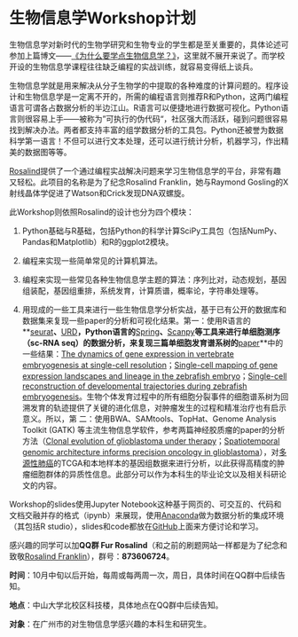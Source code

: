 # 生物信息学Workshop计划

生物信息学对新时代的生物学研究和生物专业的学生都是至关重要的，具体论述可参加上篇博文——[《为什么要学点生物信息学？》](https://yxj17173.github.io/2018/09/05/为什么要学点生物信息学/)，这里就不展开来说了。而学校开设的生物信息学课程往往缺乏编程的实战训练，就容易变得纸上谈兵。

生物信息学就是用来解决从分子生物学的中提取的各种难度的计算问题的。程序设计和生物信息学是一定离不开的，所需的编程语言则推荐R和Python，这两门编程语言可谓各占数据分析的半边江山。R语言可以便捷地进行数据可视化。Python语言则很容易上手——被称为”可执行的伪代码“，社区强大而活跃，碰到问题很容易找到解决办法。两者都支持丰富的组学数据分析的工具包。Python还被誉为数据科学第一语言！不但可以进行文本处理，还可以进行统计分析，机器学习，作出精美的数据图等等。

[Rosalind](http://rosalind.info)提供了一个通过编程实战解决问题来学习生物信息学的平台，非常有趣又轻松。此项目的名称是为了纪念Rosalind Franklin，她与Raymond Gosling的X射线晶体学促进了Watson和Crick发现DNA双螺旋。

此Workshop则依照Rosalind的设计也分为四个模块：

1. Python基础与R基础，包括Python的科学计算SciPy工具包（包括NumPy、Pandas和Matplotlib）和R的ggplot2模块。
2. 编程来实现一些简单常见的计算机算法。

3. 编程来实现一些常见各种生物信息学主题的算法：序列比对，动态规划，基因组装配，基因组重排，系统发育，计算质谱，概率论，字符串处理等。
4. 用现成的一些工具来进行一些生物信息学分析实战，基于已有公开的数据库和数据集来复现一些paper的分析和可视化结果。第一：使用R语言的**[seurat](https://github.com/satijalab/seurat)**、**[URD](https://github.com/farrellja/URD)**，Python语言的**[Spring](https://github.com/AllonKleinLab/SPRING_dev)**、**[Scanpy](https://scanpy.readthedocs.io/en/latest/index.html)**等工具来进行单细胞测序（sc-RNA seq）的数据分析，来复现三篇单细胞发育谱系树的**[paper](https://mp.weixin.qq.com/s/Mr0-iFgCYuy64tqm86jOvA)**中的一些结果：[The dynamics of gene expression in vertebrate embryogenesis at single-cell resolution](http://science.sciencemag.org/content/360/6392/eaar5780)；[Single-cell mapping of gene expression landscapes and lineage in the zebrafish embryo](http://science.sciencemag.org/content/early/2018/04/25/science.aar4362.full)；[Single-cell reconstruction of developmental trajectories during zebrafish embryogenesis](http://science.sciencemag.org/content/early/2018/04/25/science.aar3131.full)。生物个体发育过程中的所有细胞分裂事件的细胞谱系树为回溯发育的轨迹提供了关键的进化信息，对肿瘤发生的过程和精准治疗也有启示意义。所以，第 二：使用BWA、SAMtools、TopHat、Genome Analysis Toolkit (GATK) 等主流生物信息学软件，参考两篇神经胶质瘤的paper的分析方法（[Clonal evolution of glioblastoma under therapy](https://www.nature.com/articles/ng.3590#methods)；[Spatiotemporal genomic architecture informs precision oncology in glioblastoma](https://www.nature.com/articles/ng.3806#methods)），对[多源性肺癌](https://www.nature.com/articles/ncomms13200)的TCGA和本地样本的基因组数据来进行分析，以此获得高精度的肿瘤细胞群体的异质性信息。此部分可以作为本科生的毕业论文以及相关科研论文的内容。

Workshop的slides使用Jupyter Notebook这种基于网页的、可交互的、代码和文档交融并存的格式（ipynb）来展现，使用[Anaconda](https://www.anaconda.com)做为数据分析的集成环境（其包括R studio），slides和code都放在[GitHub](https://github.com/yxj17173/Rosalind)上面来方便讨论和学习。

感兴趣的同学可以加**QQ群 Fur Rosalind**（和之前的刷题网站一样都是为了纪念和致敬[Rosalind Franklin](https://en.wikipedia.org/wiki/Rosalind_Franklin)），群号：**873606724**。

**时间**：10月中旬以后开始，每周或每两周一次，周日，具体时间在QQ群中后续告知。

**地点**：中山大学北校区科技楼，具体地点在QQ群中后续告知。

**对象**：在广州市的对生物信息学感兴趣的本科生和研究生。